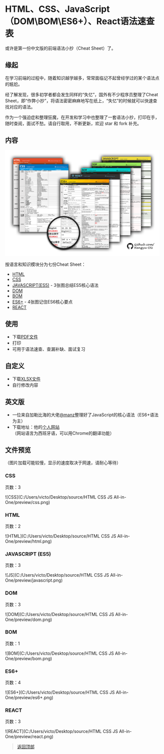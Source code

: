 # HTML、CSS、JavaScript（DOM\BOM\ES6+）、React语法速查表



或许是第一份中文版的前端语法小抄（Cheat Sheet）了。

## 缘起

在学习前端的过程中，随着知识越学越多，常常面临记不起曾经学过的某个语法点的尴尬。

经了解发现，很多初学者都会发生同样的“失忆”，国外有不少程序员整理了Cheat Sheet，即“作弊小抄”，将语法密密麻麻地写在纸上，“失忆”的时候就可以快速查找对应的语法。

作为一个强迫症和整理狂魔，在开发和学习中也整理了一套语法小抄，打印在手，随时查阅，面试不愁。请自行取用，不断更新，欢迎 star 和 fork 补充。

## 内容

![前端知识小抄主题图](./preview/layout-transparent.png)

按语言和知识模块分为七份Cheat Sheet：

- [HTML](https://github.com/Hengyu-DU/Front-end-Cheatsheets/blob/master/pdf/HTML%20pdf-version.pdf)
- [CSS](https://github.com/Hengyu-DU/Front-end-Cheatsheets/blob/master/pdf/CSS%20pdf-version.pdf)
- [JAVASCRIPT(ES5)](https://github.com/Hengyu-DU/Front-end-Cheatsheets/blob/master/pdf/JavaScript%20pdf%20version.pdf) - 3张图总结ES5核心语法
- [DOM](https://github.com/Hengyu-DU/Front-end-Cheatsheets/blob/master/pdf/JavaScript-DOM%20pdf%20version.pdf)
- [BOM](https://github.com/Hengyu-DU/Front-end-Cheatsheets/blob/master/pdf/JavaScript-DOM%20pdf%20version.pdf)
- [ES6+](https://github.com/Hengyu-DU/Front-end-Cheatsheets/blob/master/pdf/ES6%2B%20pdf-version.pdf) - 4张图记住ES6核心要点
- [REACT](https://github.com/Hengyu-DU/Front-end-Cheatsheets/blob/master/pdf/React%E5%9F%BA%E7%A1%80%20pdf%20version.pdf)

## 使用

- 下载[PDF文件](https://github.com/Hengyu-DU/Front-end-Cheatsheets/tree/master/pdf)
- 打印
- 可用于语法速查、查漏补缺、面试复习

## 自定义

- 下载[XLSX文件](https://github.com/Hengyu-DU/Front-end-Cheatsheets/tree/master/xlsx)
- 自行修改内容

## 英文版

- 一位来自加勒比海的大佬[@manz](https://twitter.com/Manz)整理好了JavaScript的核心语法（ES6+语法为主）
- 下载地址：他的[个人网站](https://lenguajejs.com/cheatsheets/)（网站语言为西班牙语，可以用Chrome的翻译功能）

## 文件预览

（图片加载可能较慢，显示的速度取决于网速，请耐心等待）

### CSS

页数：3

![CSS](C:/Users/victo/Desktop/source/HTML CSS JS All-in-One/preview/css.png)

### HTML

页数：2

![HTML](C:/Users/victo/Desktop/source/HTML CSS JS All-in-One/preview/html.png)

### JAVASCRIPT (ES5)

页数：3

![JS](C:/Users/victo/Desktop/source/HTML CSS JS All-in-One/preview/javascript.png)

### DOM

页数：3

![DOM](C:/Users/victo/Desktop/source/HTML CSS JS All-in-One/preview/dom.png)

### BOM

页数：1

![BOM](C:/Users/victo/Desktop/source/HTML CSS JS All-in-One/preview/bom.png)

### ES6+

页数：4

![ES6+](C:/Users/victo/Desktop/source/HTML CSS JS All-in-One/preview/es6+.png)

### REACT

页数：3

![REACT](C:/Users/victo/Desktop/source/HTML CSS JS All-in-One/preview/react.png)





>  [返回顶部](#HTML、CSS、JavaScript（DOM\BOM\ES6+）、React语法速查表 ) 

